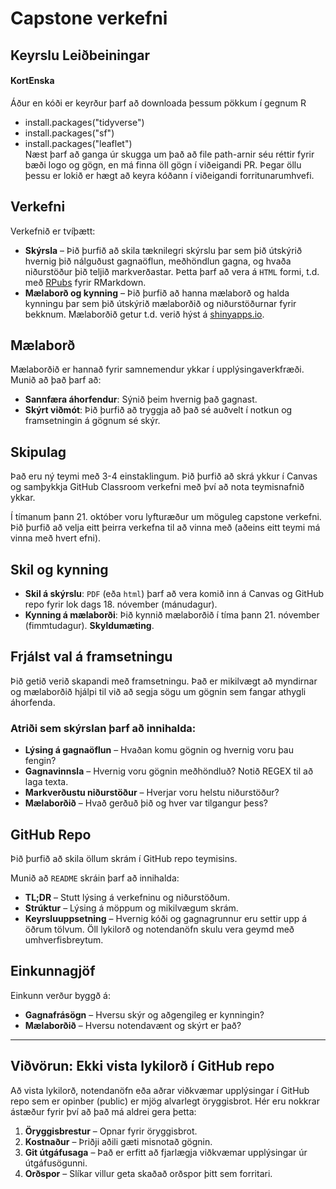 # Capstone verkefni 

## Keyrslu Leiðbeiningar

#### KortEnska
Áður en kóði er keyrður þarf að downloada þessum pökkum í gegnum R
- install.packages("tidyverse")
- install.packages("sf")
- install.packages("leaflet")
\
Næst þarf að ganga úr skugga um það að file path-arnir séu réttir fyrir bæði logo og gögn, en má finna öll gögn í viðeigandi PR. Þegar öllu þessu er lokið er hægt að keyra kóðann í viðeigandi forritunarumhvefi.

## Verkefni
Verkefnið er tvíþætt:

- **Skýrsla** – Þið þurfið að skila tæknilegri skýrslu þar sem þið útskýrið hvernig þið nálguðust gagnaöflun, meðhöndlun gagna, og hvaða niðurstöður þið teljið markverðastar. Þetta þarf að vera á `HTML` formi, t.d. með [RPubs](https://rpubs.com/) fyrir RMarkdown.
- **Mælaborð og kynning** – Þið þurfið að hanna mælaborð og halda kynningu þar sem þið útskýrið mælaborðið og niðurstöðurnar fyrir bekknum. Mælaborðið getur t.d. verið hýst á [shinyapps.io](https://www.shinyapps.io/).

## Mælaborð
Mælaborðið er hannað fyrir samnemendur ykkar í upplýsingaverkfræði. Munið að það þarf að:
- **Sannfæra áhorfendur**: Sýnið þeim hvernig það gagnast.
- **Skýrt viðmót**: Þið þurfið að tryggja að það sé auðvelt í notkun og framsetningin á gögnum sé skýr.

## Skipulag
Það eru ný teymi með 3-4 einstaklingum. Þið þurfið að skrá ykkur í Canvas og samþykkja GitHub Classroom verkefni með því að nota teymisnafnið ykkar.

Í tímanum þann 21. október voru lyfturæður um möguleg capstone verkefni. Þið þurfið að velja eitt þeirra verkefna til að vinna með (aðeins eitt teymi má vinna með hvert efni).

## Skil og kynning
- **Skil á skýrslu**: `PDF` (eða `html`) þarf að vera komið inn á Canvas og GitHub repo fyrir lok dags 18. nóvember (mánudagur).
- **Kynning á mælaborði**: Þið kynnið mælaborðið í tíma þann 21. nóvember (fimmtudagur). **Skyldumæting**.

## Frjálst val á framsetningu
Þið getið verið skapandi með framsetningu. Það er mikilvægt að myndirnar og mælaborðið hjálpi til við að segja sögu um gögnin sem fangar athygli áhorfenda.

### Atriði sem skýrslan þarf að innihalda:
- **Lýsing á gagnaöflun** – Hvaðan komu gögnin og hvernig voru þau fengin?
- **Gagnavinnsla** – Hvernig voru gögnin meðhöndluð? Notið REGEX til að laga texta.
- **Markverðustu niðurstöður** – Hverjar voru helstu niðurstöður?
- **Mælaborðið** – Hvað gerðuð þið og hver var tilgangur þess?

## GitHub Repo
Þið þurfið að skila öllum skrám í GitHub repo teymisins. 

Munið að `README` skráin þarf að innihalda: 
- **TL;DR** – Stutt lýsing á verkefninu og niðurstöðum.
- **Strúktur** – Lýsing á möppum og mikilvægum skrám.
- **Keyrsluuppsetning** – Hvernig kóði og gagnagrunnur eru settir upp á öðrum tölvum. Öll lykilorð og notendanöfn skulu vera geymd með umhverfisbreytum.

## Einkunnagjöf
Einkunn verður byggð á:
- **Gagnafrásögn** – Hversu skýr og aðgengileg er kynningin?
- **Mælaborðið** – Hversu notendavænt og skýrt er það?

---

## Viðvörun: Ekki vista lykilorð í GitHub repo

Að vista lykilorð, notendanöfn eða aðrar viðkvæmar upplýsingar í GitHub repo sem er opinber (public)
er mjög alvarlegt öryggisbrot. Hér eru nokkrar ástæður fyrir því að það má aldrei gera þetta:

1. **Öryggisbrestur** – Opnar fyrir öryggisbrot.
2. **Kostnaður** – Þriðji aðili gæti misnotað gögnin.
3. **Git útgáfusaga** – Það er erfitt að fjarlægja viðkvæmar upplýsingar úr útgáfusögunni.
4. **Orðspor** – Slíkar villur geta skaðað orðspor þitt sem forritari.


  
